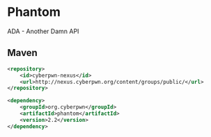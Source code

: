 # Phantom
ADA - Another Damn API

## Maven
``` XML
<repository>
	<id>cyberpwn-nexus</id>
	<url>http://nexus.cyberpwn.org/content/groups/public/</url>
</repository>

<dependency>
	<groupId>org.cyberpwn</groupId>
	<artifactId>phantom</artifactId>
	<version>2.2</version>
</dependency>
```
